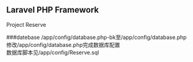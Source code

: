 ## Laravel PHP Framework
Project Reserve

###datebase
/app/config/database.php-bk至/app/config/database.php  
修改/app/config/database.php完成数据库配置  
数据库脚本见/app/config/Reserve.sql  